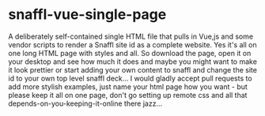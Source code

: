# snaffl-vue-single-page
A deliberately self-contained single HTML file that pulls in Vue,js and some vendor scripts to render a Snaffl site id as a complete website. Yes it's all on one long HTML page with styles and all. So download the page, open it on your desktop and see how much it does and maybe you might want to make it look prettier or start adding your own content to snaffl and change the site id to your own top level snaffl deck... I would gladly accept pull requests to add more stylish examples, just name your html page how you want - but please keep it all on one page, don't go setting up remote css and all that depends-on-you-keeping-it-online there jazz...
